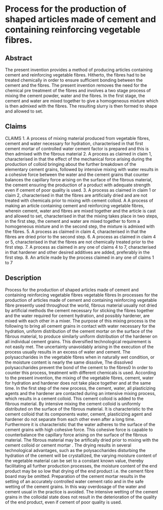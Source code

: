 # Process for the production of shaped articles made of cement and containing reinforcing vegetable fibres.

## Abstract
The present invention provides a method of producing articles containing cement and reinforcing vegetable fibres. Hitherto, the fibres had to be treated chemically in order to ensure sufficient bonding between the cement and the fibres. The present invention removes the need for the chemical pre treatment of the fibres and involves a two stage process of mixing the cement powder, water and the fibres. In the first stage, the cement and water are mixed together to give a homogeneous mixture which is then admixed with the fibres. The resulting slurry is then formed to shape and allowed to set.

## Claims
CLAIMS 1. A process of mixing material produced from vegetable fibres, cement and water necessary for hydration, characterised in that first cement mortar of controlled water cement factor is prepared and this is then admixed with the fibrous material 2. A process as claimed in claim 1, characterised in that the effect of the mechanical force arising during the production of colloid bringing about the further breakdown of the elementary cement grains, followed by intensive mixing with water results in a cohesive force between the water and the cement grains that counter balances the capillary force arising on the surface of the fibrous material, the cement ensuring the production of a product with adequate strength even if cement of poor quality is used. 3. A process as claimed in claim 1 or claim 2, characterised in that the fibres are artificially dried and are not treated with chemicals prior to mixing with cement colloid. A A process of making an article containing cement and reinforcing vegetable fibres, wherein cement, water and fibres are mixed together and the article is cast and allowed to set, characterised in that the mixing takes place in two steps, in the first step, the cement and water are mixed together to form a homogeneous mixture and in the second step, the mixture is admixed with the fibres. 5. A process as claimed in claim 4, characterised in that the fibres are dried prior to the second step. 6. A process as claimed in claim 4 or 5, characterised in that the fibres are not chemically treated prior to the first step. 7. A process as claimed in any one of claims 4 to 7, characterised in that hardener and other desired additives are added, preferably in the first step. 8. An article made by the process claimed in any one of claims 1 to 7

## Description
Process for the production of shaped articles made of cement and containing reinforcing vegetable fibres vegetable fibres In processes for the production of articles made of cement and containing reinforcing vegetable fibre presently used throughout the world, fibrous material usually not dried by artificial methods the cement necessary for sticking the fibres together and the water required for cement hydration, and possibly hardener, are mixed with each other in a mixer. The purpose of this mixing process is the following to bring all cement grains in contact with water necessary for the hydration, uniform distribution of the cement mortar on the surface of the fibrous material, to produce similarly uniform distribution of the hardener on all individual cement grains. This diversified technological requirement is not easily met. The uncertainty unavoidably arising in the execution of the process usually results in an excess of water and cement. The polysaccharides in the vegetable fibres when in naturally wet condition, or the moisture content is nearly the same dissolve, The dissolved polysaccharides prevent the bond of the cement to the fibres0 In order to counter this process, treatment with different chemicals is used. According to the present invention, the mixing of the vegetable fibres, cement, water for hydration and hardener does not take place together and at the same time. In the first step of the new process, the cement, water, all plasticizing agents and the hardener are contacted during an intensive mixing process, which results in a cement colloid. This cement colloid is added to the fibrous material. By intensive mixing the cement colloid is uniformly distributed on the surface of the fibrous material. It is characteristic to the cement colloid that its components water, cement, plasticizing agent and hardener do not separate from each other even after a long time. Furthermore it is characteristic that the water adheres to the surface of the cement grains with high cohesive force. This cohesive force is capable to counterbalance the capillary force arising on the surface of the fibrous material. The fibrous material may be artifically dried prior to mixing with the cement colloid or cement mortar . The drying results in several technological advantages, such as the polysaccharides disturbing the hydration of the cement will be crystallized, the varying moisture content of the vegetable material can be set to a constant known value, thereby facilitating all further production processes, the moisture content of the end product may be so low that drying of the end product i.e. the cement fibre board may be omitted. Preparation of the cement mortar results in the setting of an accurately controlled water cement ratio and in the safe wetting of the cement grains. In this way overdosage of the water and cement usual in the practice is avoided. The intensive wetting of the cement grains in the colloidal state does not result in the deterioration of the quality of the end product, even if cement of poor quality is used.